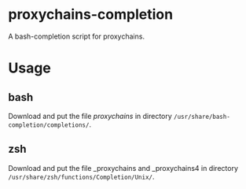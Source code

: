 # proxychains-completion

A bash-completion script for proxychains.

# Usage

## bash

Download and put the file *proxychains* in directory `/usr/share/bash-completion/completions/`.

## zsh

Download and put the file _proxychains and _proxychains4 in directory `/usr/share/zsh/functions/Completion/Unix/`.